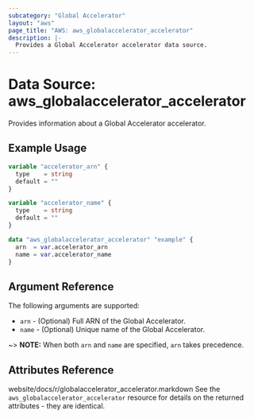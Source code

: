 ```yaml
---
subcategory: "Global Accelerator"
layout: "aws"
page_title: "AWS: aws_globalaccelerator_accelerator"
description: |-
  Provides a Global Accelerator accelerator data source.
---
```


# Data Source: aws_globalaccelerator_accelerator

Provides information about a Global Accelerator accelerator.

## Example Usage

```terraform
variable "accelerator_arn" {
  type    = string
  default = ""
}

variable "accelerator_name" {
  type    = string
  default = ""
}

data "aws_globalaccelerator_accelerator" "example" {
  arn  = var.accelerator_arn
  name = var.accelerator_name
}
```

## Argument Reference

The following arguments are supported:

* `arn` - (Optional) Full ARN of the Global Accelerator.
* `name` - (Optional) Unique name of the Global Accelerator.

~> **NOTE:** When both `arn` and `name` are specified, `arn` takes precedence.

## Attributes Reference

website/docs/r/globalaccelerator_accelerator.markdown
See the `aws_globalaccelerator_accelerator` resource for details on the
returned attributes - they are identical.
